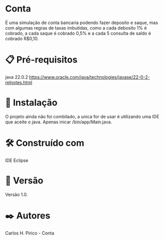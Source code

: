 # Conta
É uma simulação de conta bancaria podendo fazer deposito e saque, mas com algumas regras de taxas imbutidas, como a cada debosito 1% é cobrado, a cada saque é cobrado 0,5% e a cada 5 consulta de saldo é cobrado R$0,10.  

# 📋 Pré-requisitos
java 22.0.2
https://www.oracle.com/java/technologies/javase/22-0-2-relnotes.html

# 🔧 Instalação
O projeto ainda não foi combilado, a unica for de usar é utilizando uma IDE que aceite o java.
Apenas inicar /bin/app/Main.java.

# 🛠️ Construído com
IDE Eclipse

# 📌 Versão
Versão 1.0.

# ✒️ Autores
Carlos H. Pirico - Conta
